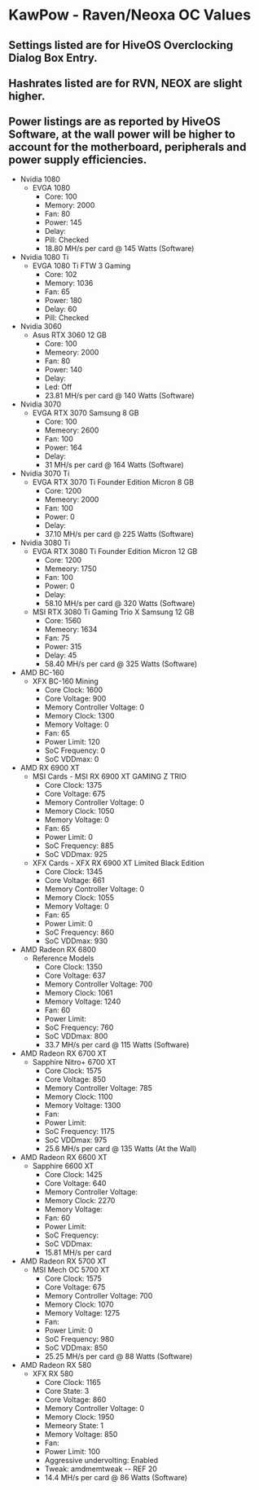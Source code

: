 # KawPow - Raven/Neoxa OC Values
## Settings listed are for HiveOS Overclocking Dialog Box Entry.<br /><br />Hashrates listed are for RVN, NEOX are slight higher.<br /><br />Power listings are as reported by HiveOS Software, at the wall power will be higher to account for the motherboard, peripherals and power supply efficiencies.

- Nvidia 1080
    - EVGA 1080
        - Core: 100
        - Memory: 2000
        - Fan: 80
        - Power: 145
        - Delay: <blank>
        - Pill: Checked
        - 18.80 MH/s per card @ 145 Watts (Software)
- Nvidia 1080 Ti 
    - EVGA 1080 Ti FTW 3 Gaming
        - Core: 102
        - Memory: 1036
        - Fan: 65
        - Power: 180
        - Delay: 60
        - Pill: Checked
- Nvidia 3060
    - Asus RTX 3060 12 GB
        - Core: 100
        - Memeory: 2000
        - Fan: 80
        - Power: 140
        - Delay: <blank>
        - Led: Off
        - 23.81 MH/s per card @ 140 Watts (Software)
- Nvidia 3070
    - EVGA RTX 3070 Samsung 8 GB
        - Core: 100
        - Memeory: 2600
        - Fan: 100
        - Power: 164
        - Delay: <blank>
        - 31 MH/s per card @ 164 Watts (Software)
- Nvidia 3070 Ti 
    - EVGA RTX 3070 Ti Founder Edition Micron 8 GB
        - Core: 1200
        - Memeory: 2000
        - Fan: 100
        - Power: 0
        - Delay: <blank>
        - 37.10 MH/s per card @ 225 Watts (Software)
- Nvidia 3080 Ti 
    - EVGA RTX 3080 Ti Founder Edition Micron 12 GB
        - Core: 1200
        - Memeory: 1750
        - Fan: 100
        - Power: 0
        - Delay: <blank>
        - 58.10 MH/s per card @ 320 Watts (Software)
    - MSI RTX 3080 Ti Gaming Trio X Samsung 12 GB
        - Core: 1560
        - Memeory: 1634
        - Fan: 75
        - Power: 315
        - Delay: 45
        - 58.40 MH/s per card @ 325 Watts (Software)
- AMD BC-160
    - XFX BC-160 Mining
        - Core Clock: 1600
        - Core Voltage: 900
        - Memory Controller Voltage: 0
        - Memory Clock: 1300
        - Memory Voltage: 0
        - Fan: 65
        - Power Limit: 120
        - SoC Frequency: 0
        - SoC VDDmax: 0
- AMD RX 6900 XT
    - MSI Cards - MSI RX 6900 XT GAMING Z TRIO
        - Core Clock: 1375
        - Core Voltage: 675
        - Memory Controller Voltage: 0
        - Memory Clock: 1050
        - Memory Voltage: 0
        - Fan: 65
        - Power Limit: 0
        - SoC Frequency: 885
        - SoC VDDmax: 925
    - XFX Cards - XFX RX 6900 XT Limited Black Edition
        - Core Clock: 1345
        - Core Voltage: 661
        - Memory Controller Voltage: 0
        - Memory Clock: 1055
        - Memory Voltage: 0
        - Fan: 65
        - Power Limit: 0
        - SoC Frequency: 860
        - SoC VDDmax: 930
- AMD Radeon RX 6800
    - Reference Models
        - Core Clock: 1350
        - Core Voltage: 637
        - Memory Controller Voltage: 700
        - Memory Clock: 1061
        - Memory Voltage: 1240
        - Fan: 60
        - Power Limit: <blank>
        - SoC Frequency: 760
        - SoC VDDmax: 800
        - 33.7 MH/s per card @ 115 Watts (Software)
- AMD Radeon RX 6700 XT
    - Sapphire Nitro+ 6700 XT 
        - Core Clock: 1575
        - Core Voltage: 850
        - Memory Controller Voltage: 785
        - Memory Clock: 1100
        - Memory Voltage: 1300
        - Fan: <blank>
        - Power Limit: <blank>
        - SoC Frequency: 1175
        - SoC VDDmax: 975
        - 25.6 MH/s per card @ 135 Watts (At the Wall)
- AMD Radeon RX 6600 XT
    - Sapphire 6600 XT 
        - Core Clock: 1425
        - Core Voltage: 640
        - Memory Controller Voltage: <blank>
        - Memory Clock: 2270
        - Memory Voltage: <blank>
        - Fan: 60
        - Power Limit: <blank>
        - SoC Frequency: <blank>
        - SoC VDDmax: <blank>
        - 15.81 MH/s per card
- AMD Radeon RX 5700 XT
    - MSI Mech OC 5700 XT
        - Core Clock: 1575
        - Core Voltage: 675
        - Memory Controller Voltage: 700
        - Memory Clock: 1070
        - Memory Voltage: 1275
        - Fan: <blank>
        - Power Limit: 0
        - SoC Frequency: 980
        - SoC VDDmax: 850
        - 25.25 MH/s per card @ 88 Watts (Software)
- AMD Radeon RX 580
   - XFX RX 580 
        - Core Clock: 1165
        - Core State: 3
        - Core Voltage: 860
        - Memory Controller Voltage: 0
        - Memory Clock: 1950
        - Memeory State: 1
        - Memory Voltage: 850
        - Fan: <blank>
        - Power Limit: 100
        - Aggressive undervolting: Enabled
        - Tweak: amdmemtweak -- REF 20
        - 14.4 MH/s per card @ 86 Watts (Software)
